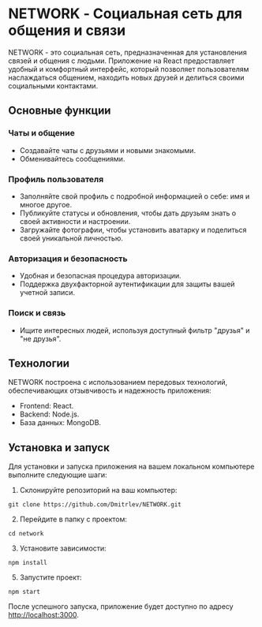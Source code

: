 # NETWORK - Социальная сеть для общения и связи

NETWORK - это социальная сеть, предназначенная для установления связей и общения с людьми. Приложение на React предоставляет удобный и комфортный интерфейс, который позволяет пользователям наслаждаться общением, находить новых друзей и делиться своими социальными контактами.

## Основные функции

### Чаты и общение

- Создавайте чаты с друзьями и новыми знакомыми.
- Обменивайтесь сообщениями.

### Профиль пользователя

- Заполняйте свой профиль с подробной информацией о себе: имя и многое другое.
- Публикуйте статусы и обновления, чтобы дать друзьям знать о своей активности и настроении.
- Загружайте фотографии, чтобы установить аватарку и поделиться своей уникальной личностью.

### Авторизация и безопасность

- Удобная и безопасная процедура авторизации.
- Поддержка двухфакторной аутентификации для защиты вашей учетной записи.

### Поиск и связь

- Ищите интересных людей, используя доступный фильтр "друзья" и "не друзья".

## Технологии

NETWORK построена с использованием передовых технологий, обеспечивающих отзывчивость и надежность приложения:

- Frontend: React.
- Backend: Node.js.
- База данных: MongoDB.

## Установка и запуск

Для установки и запуска приложения на вашем локальном компьютере выполните следующие шаги:

1. Склонируйте репозиторий на ваш компьютер:

```
git clone https://github.com/Dmitrlev/NETWORK.git
```

2. Перейдите в папку с проектом:

```
cd network
```

3. Установите зависимости:

```
npm install
```

5. Запустите проект:

```
npm start
```

После успешного запуска, приложение будет доступно по адресу [http://localhost:3000](http://localhost:3000).
